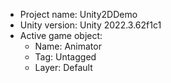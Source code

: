 <!-- UNITY CODE ASSIST INSTRUCTIONS START -->
- Project name: Unity2DDemo
- Unity version: Unity 2022.3.62f1c1
- Active game object:
  - Name: Animator
  - Tag: Untagged
  - Layer: Default
<!-- UNITY CODE ASSIST INSTRUCTIONS END -->